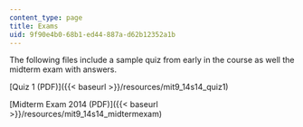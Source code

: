 ```yaml
---
content_type: page
title: Exams
uid: 9f90e4b0-68b1-ed44-887a-d62b12352a1b
---
```


The following files include a sample quiz from early in the course as well the midterm exam with answers.

[Quiz 1 (PDF)]({{< baseurl >}}/resources/mit9_14s14_quiz1)

[Midterm Exam 2014 (PDF)]({{< baseurl >}}/resources/mit9_14s14_midtermexam)